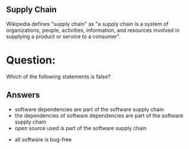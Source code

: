 ## Supply Chain
Wikipedia defines "supply chain"
as "a supply chain is a system of organizations,
people, activities, information,
and resources involved in supplying
a product or service to a consumer".

# Question:
Which of the following statements is false?

## Answers
- software dependencies are part of the software supply chain
- the dependencies of software dependencies are part of the software supply chain
- open source used is part of the software supply chain
* all software is bug-free
